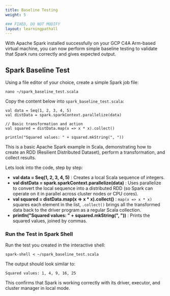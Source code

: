 ```yaml
---
title: Baseline Testing
weight: 5

### FIXED, DO NOT MODIFY
layout: learningpathall
---
```



With Apache Spark installed successfully on your GCP C4A Arm-based virtual machine, you can now perform simple baseline testing to validate that Spark runs correctly and gives expected output. 

## Spark Baseline Test

Using a file editor of your choice, create a simple Spark job file: 
```console
nano ~/spark_baseline_test.scala
```
Copy the content below into `spark_baseline_test.scala`:

```console
val data = Seq(1, 2, 3, 4, 5) 
val distData = spark.sparkContext.parallelize(data) 
 
// Basic transformation and action 
val squared = distData.map(x => x * x).collect() 
 
println("Squared values: " + squared.mkString(", ")) 
```
This is a basic Apache Spark example in Scala, demonstrating how to create an RDD (Resilient Distributed Dataset), perform a transformation, and collect results.

Lets look into the code, step by step:

- **val data = Seq(1, 2, 3, 4, 5)** : Creates a local Scala sequence of integers.
- **val distData = spark.sparkContext.parallelize(data)** : Uses parallelize to convert the local sequence into a distributed RDD (so Spark can operate on it in parallel across cluster nodes or CPU cores).
- **val squared = distData.map(x => x * x).collect()** : `map(x => x * x)` squares each element in the list, `.collect()` brings all the transformed data back to the driver program as a regular Scala collection.
- **println("Squared values: " + squared.mkString(", "))** : Prints the squared values, joined by commas.


### Run the Test in Spark Shell

Run the test you created in the interactive shell: 
```console
spark-shell < ~/spark_baseline_test.scala 
```
The output should look similar to:
```output
Squared values: 1, 4, 9, 16, 25
```
This confirms that Spark is working correctly with its driver, executor, and cluster manager in local mode. 
 
